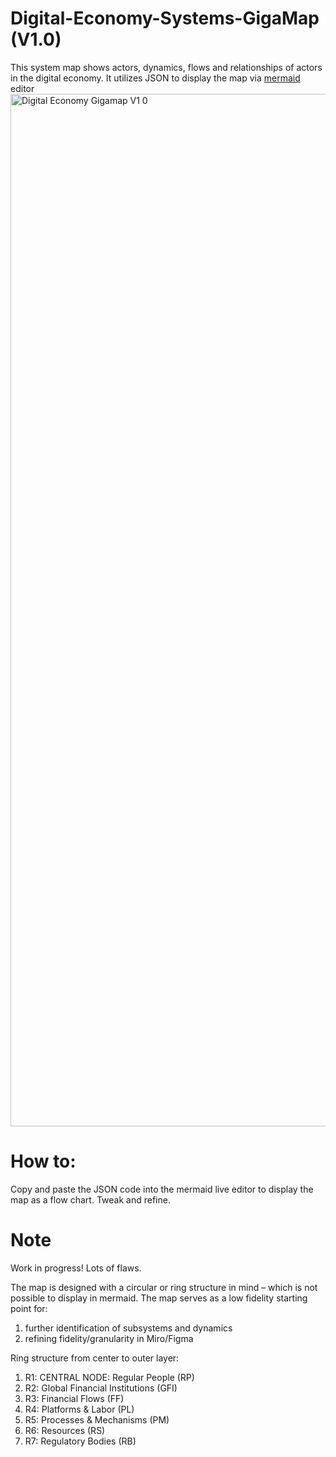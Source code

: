# Digital-Economy-Systems-GigaMap (V1.0)
This system map shows actors, dynamics, flows and relationships of actors in the digital economy.
It utilizes JSON to display the map via [mermaid](https://mermaid.live/) editor
<img width="1652" alt="Digital Economy Gigamap V1 0" src="https://github.com/user-attachments/assets/f9f0076d-e2dd-44af-a330-7a1322372f3c" />


# How to:
Copy and paste the JSON code into the mermaid live editor to display the map as a flow chart.
Tweak and refine.

# Note
Work in progress! Lots of flaws.

The map is designed with a circular or ring structure in mind – which is not possible to display in mermaid.
The map serves as a low fidelity starting point for:
1. further identification of subsystems and dynamics
2. refining fidelity/granularity in Miro/Figma


Ring structure from center to outer layer:
1. R1: CENTRAL NODE: Regular People (RP)
2. R2: Global Financial Institutions (GFI)
3. R3: Financial Flows (FF)
4. R4: Platforms & Labor (PL)
5. R5: Processes & Mechanisms (PM)
6. R6: Resources (RS)
7. R7: Regulatory Bodies (RB)
